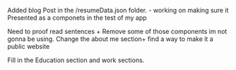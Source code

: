    Added blog Post in the  /resumeData.json folder. - working on making sure it Presented as a componets in the test of my app

   Need to proof read sentences +  Remove some of those components im not gonna be using.
   Change the about me section+ find a way to make it a public website

   Fill in the Education section and work sections.
